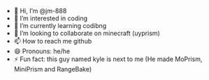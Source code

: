 - 👋 Hi, I’m @jm-888
- 👀 I’m interested in coding
- 🌱 I’m currently learning codibng
- 💞️ I’m looking to collaborate on minecraft (uyprism)
- 📫 How to reach me github
- 😄 Pronouns: he/he
- ⚡ Fun fact: this guy named kyle is next to me (He made MoPrism, MiniPrism and RangeBake)

<!---
jm-888/jm-888 is a ✨ special ✨ repository because its `README.md` (this file) appears on your GitHub profile.
You can click the Preview link to take a look at your changes.
--->
